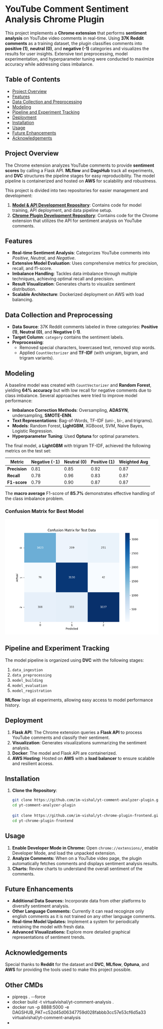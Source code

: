 # YouTube Comment Sentiment Analysis Chrome Plugin

This project implements a **Chrome extension** that performs **sentiment analysis** on YouTube video comments in real-time. Using **37K Reddit comments** as a training dataset, the plugin classifies comments into **positive (1)**, **neutral (0)**, and **negative (-1)** categories and visualizes the results for user insights. Extensive text preprocessing, model experimentation, and hyperparameter tuning were conducted to maximize accuracy while addressing class imbalance. 

## Table of Contents
- [Project Overview](#project-overview)
- [Features](#features)
- [Data Collection and Preprocessing](#data-collection-and-preprocessing)
- [Modeling](#modeling)
- [Pipeline and Experiment Tracking](#pipeline-and-experiment-tracking)
- [Deployment](#deployment)
- [Installation](#installation)
- [Usage](#usage)
- [Future Enhancements](#future-enhancements)
- [Acknowledgements](#acknowledgements)

## Project Overview
The Chrome extension analyzes YouTube comments to provide **sentiment scores** by calling a Flask API. **MLflow** and **DagsHub** track all experiments, and **DVC** structures the pipeline stages for easy reproducibility. The model pipeline is containerized and hosted on **AWS** for scalability and robustness.

This project is divided into two repositories for easier management and development:

1. **[Model & API Development Repository](https://github.com/im-vishal/yt-comment-analyzer-plugin.git)**: Contains code for model training, API deployment, and data pipeline setup.
2. **[Chrome Plugin Development Repository](https://github.com/im-vishal/yt-chrome-plugin-frontend.git)**: Contains code for the Chrome extension that utilizes the API for sentiment analysis on YouTube comments.


## Features
- **Real-time Sentiment Analysis**: Categorizes YouTube comments into *Positive*, *Neutral*, and *Negative*.
- **Extensive Model Evaluation**: Uses comprehensive metrics for precision, recall, and f1-score.
- **Imbalance Handling**: Tackles data imbalance through multiple techniques, achieving optimal recall and precision.
- **Result Visualization**: Generates charts to visualize sentiment distribution.
- **Scalable Architecture**: Dockerized deployment on AWS with load balancing.

## Data Collection and Preprocessing
- **Data Source**: 37K Reddit comments labeled in three categories: **Positive (1)**, **Neutral (0)**, and **Negative (-1)**.
- **Target Column**: `category` contains the sentiment labels.
- **Preprocessing**: 
  - Removed special characters, lowercased text, removed stop words.
  - Applied `CountVectorizer` and **TF-IDF** (with unigram, bigram, and trigram variants).

## Modeling
A baseline model was created with `CountVectorizer` and **Random Forest**, yielding **64% accuracy** but with low recall for negative comments due to class imbalance. Several approaches were tried to improve model performance:
- **Imbalance Correction Methods**: Oversampling, **ADASYN**, undersampling, **SMOTE-ENN**.
- **Text Representations**: Bag-of-Words, TF-IDF (uni-, bi-, and trigrams).
- **Models**: Random Forest, **LightGBM**, XGBoost, SVM, Naive Bayes, Logistic Regression.
- **Hyperparameter Tuning**: Used **Optuna** for optimal parameters.

The final model, a **LightGBM** with trigram TF-IDF, achieved the following metrics on the test set:

| Metric           | Negative (-1) | Neutral (0) | Positive (1) | Weighted Avg |
|------------------|---------------|-------------|--------------|--------------|
| **Precision**    | 0.81          | 0.85        | 0.92         | 0.87         |
| **Recall**       | 0.78          | 0.96        | 0.83         | 0.87         |
| **F1-score**     | 0.79          | 0.90        | 0.87         | 0.87         |

The **macro average** F1-score of **85.7%** demonstrates effective handling of the class imbalance problem.

### Confusion Matrix for Best Model
![Confusion Matrix](./confusion_matrix_Test_Data.png)

## Pipeline and Experiment Tracking
The model pipeline is organized using **DVC** with the following stages:
1. `data_ingestion`
2. `data_preprocessing`
3. `model_building`
4. `model_evaluation`
5. `model_registration`

**MLflow** logs all experiments, allowing easy access to model performance history.

## Deployment
1. **Flask API**: The Chrome extension queries a **Flask API** to process YouTube comments and classify their sentiment.
2. **Visualization**: Generates visualizations summarizing the sentiment analysis.
3. **Docker**: The model and Flask API are containerized.
4. **AWS Hosting**: Hosted on **AWS** with a **load balancer** to ensure scalable and resilient access.

## Installation
1. **Clone the Repository**:
   ```bash
   git clone https://github.com/im-vishal/yt-comment-analyzer-plugin.git
   cd yt-comment-analyzer-plugin

   git clone https://github.com/im-vishal/yt-chrome-plugin-frontend.git
   cd yt-chrome-plugin-frontend
## Usage
1. **Enable Developer Mode in Chrome:** Open `chrome://extensions/`, enable Developer Mode, and load the unpacked extension.
2. **Analyze Comments:** When on a YouTube video page, the plugin automatically fetches comments and displays sentiment analysis results.
3. **Charts:** Review charts to understand the overall sentiment of the comments.
## Future Enhancements
- **Additional Data Sources:** Incorporate data from other platforms to diversify sentiment analysis.
- **Other Language Comments:** Currently it can read recoginze only english comments as it is not trained on any other language comments.
- **Real-time Model Updates:** Implement a system for periodically retraining the model with fresh data.
- **Advanced Visualizations:** Explore more detailed graphical representations of sentiment trends.
## Acknowledgements
Special thanks to **Reddit** for the dataset and **DVC**, **MLflow**, **Optuna**, and **AWS** for providing the tools used to make this project possible.

## Other CMDs
- pipreqs . --force
- docker build -t virtualvishal/yt-comment-analysis .
- docker run -p 8888:5000 -e DAGSHUB_PAT=c52d45d06347759d028fabbb3cc57e53cf6d5a33 virtualvishal/yt-comment-analysis
- 
